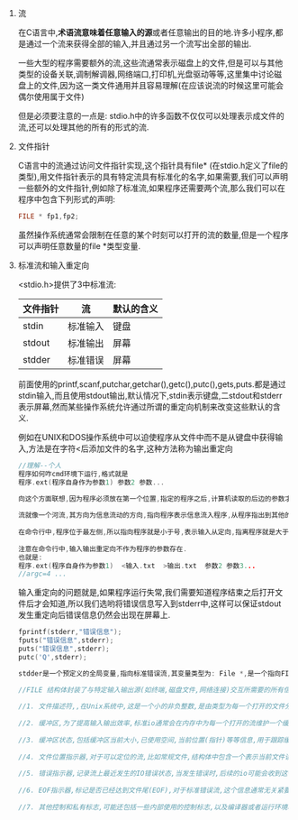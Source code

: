 1. 流

   在C语言中,**术语流意味着任意输入的源**或者任意输出的目的地.许多小程序,都是通过一个流来获得全部的输入,并且通过另一个流写出全部的输出.

   一些大型的程序需要额外的流,这些流通常表示磁盘上的文件,但是可以与其他类型的设备关联,调制解调器,网络端口,打印机,光盘驱动等等,这里集中讨论磁盘上的文件,因为这一类文件通用并且容易理解(在应该说流的时候这里可能会偶尔使用属于文件)

   但是必须要注意的一点是: stdio.h中的许多函数不仅仅可以处理表示成文件的流,还可以处理其他的所有的形式的流.

2. 文件指针

   C语言中的流通过访问文件指针实现,这个指针具有file* (在stdio.h定义了file的类型),用文件指针表示的具有特定流具有标准化的名字,如果需要,我们可以声明一些额外的文件指针,例如除了标准流,如果程序还需要两个流,那么我们可以在程序中包含下列形式的声明:
   ```c
   FILE * fp1,fp2;
   ```

   虽然操作系统通常会限制在任意的某个时刻可以打开的流的数量,但是一个程序可以声明任意数量的file *类型变量.

3. 标准流和输入重定向

   <stdio.h>提供了3中标准流:

   | 文件指针 | 流       | 默认的含义 |
   | -------- | -------- | ---------- |
   | stdin    | 标准输入 | 键盘       |
   | stdout   | 标准输出 | 屏幕       |
   | stdder   | 标准错误 | 屏幕       |

   前面使用的printf,scanf,putchar,getchar(),getc(),putc(),gets,puts.都是通过stdin输入,而且使用stdout输出,默认情况下,stdin表示键盘,二stdout和stderr表示屏幕,然而某些操作系统允许通过所谓的重定向机制来改变这些默认的含义.

   例如在UNIX和DOS操作系统中可以迫使程序从文件中而不是从键盘中获得输入,方法是在字符<后添加文件的名字,这种方法称为输出重定向

   ```c
   //理解--个人
   程序如何咋cmd环境下运行,格式就是
   程序.ext(程序自身作为参数1) 参数2 参数...
   
   向这个方面联想,因为程序必须放在第一个位置,指定的程序之后,计算机读取的后边的参数才有意义.
       
   流就像一个河流,其方向为信息流动的方向,指向程序表示信息流入程序,从程序指出到其他的地方表示将程序的信息输出.
       
   在命令行中,程序位于最左侧,所以指向程序就是小于号,表示输入从定向,指离程序就是大于号,表示输出重定向.
       
   注意在命令行中,输入输出重定向不作为程序的参数存在.
   也就是:
   程序.ext(程序自身作为参数1)  <输入.txt  >输出.txt  参数2 参数3...
   //argc=4 ...
   ```

   输入重定向的问题就是,如果程序运行失常,我们需要知道程序结束之后打开文件后才会知道,所以我们选哟将错误信息写入到stderr中,这样可以保证stdout发生重定向后错误信息仍然会出现在屏幕上.

   ```c
   fprintf(stderr,"错误信息");
   fputs("错误信息",stderr);
   puts("错误信息",stderr);
   putc('Q',stderr);
   
   stdder是一个预定义的全局变量,指向标准错误流,其变量类型为: File *,是一个指向FILE类型结构体的一个指针.
   
   //FILE 结构体封装了与特定输入输出源(如终端,磁盘文件,网络连接)交互所需要的所有信息,包括但是不限于:
    
   //1. 文件描述符,,在Unix系统中,这是一个小的非负整数,是由类型为每一个打开的文件分配的唯一标识符,通过文件标识符,程序可以与操作系统进行操交互,例如读写,关闭,等系统调用,对于标准错误流,其对应的文件描述符通常是2,标准输入0,标准输出1.
       
   //2. 缓冲区,为了提高输入输出效率,标准io通常会在内存中为每一个打开的流维护一个缓冲区,待缓冲区满了或者满足特定条件(比如遇到换行符或者手动刷新),才会将信息一次写入到实际的输出设备,标准错误通常设置为无缓冲或者行缓冲的形式,从而保证可以实时输出.
       
   //3. 缓冲区状态,包括缓冲区当前大小,已使用空间,当前位置(指针)等等信息,用于跟踪缓冲区数据状态以及何时将缓冲区的文件输出到输出流.
       
   //4. 文件位置指示器,对于可以定位的流,比如常规文件,结构体中包含一个表示当前文件读写位置的成员,对于标准错误流,由于它通常不支持随机访问,这个信息可能不是很重要.
       
   //5. 错误指示器,记录流上最近发生的IO错误状态,当发生错误时,后续的io可能会收到这个错误只是的影响.
       
   //6. EOF指示器,标记是否已经达到文件尾(EOF),对于标准错误流,这个信息通常无关紧要,因为他通常用于实时输出错误信息,而不是处理有限长度的文件.
       
   //7. 其他控制和私有标志,可能还包括一些内部使用的控制标志,以及编译器或者运行环境私有的数据,用来支持各种高级功能和特定系统接口的兼容性.
   
   ```
   






